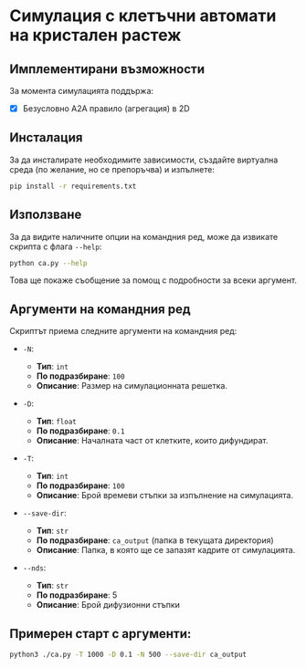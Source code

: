 # Симулация с клетъчни автомати на кристален растеж

## Имплементирани възможности

За момента симулацията поддържа:

- [x] Безусловно A2A правило (агрегация) в 2D


## Инсталация

За да инсталирате необходимите зависимости, създайте виртуална среда (по желание, но се препоръчва) и изпълнете:

```bash
pip install -r requirements.txt
```

## Използване

За да видите наличните опции на командния ред, може да извикате скрипта с флага `--help`:

```bash
python ca.py --help
```

Това ще покаже съобщение за помощ с подробности за всеки аргумент.

## Аргументи на командния ред

Скриптът приема следните аргументи на командния ред:

- `-N`: 
  - **Тип**: `int`
  - **По подразбиране**: `100`
  - **Описание**: Размер на симулационната решетка.

- `-D`: 
  - **Тип**: `float`
  - **По подразбиране**: `0.1`
  - **Описание**: Началната част от клетките, които дифундират.

- `-T`: 
  - **Тип**: `int`
  - **По подразбиране**: `100`
  - **Описание**: Брой времеви стъпки за изпълнение на симулацията.

- `--save-dir`: 
  - **Тип**: `str`
  - **По подразбиране**: `ca_output` (папка в текущата директория)
  - **Описание**: Папка, в която ще се запазят кадрите от симулацията.
 
- `--nds`: 
  - **Тип**: `str`
  - **По подразбиране**: 5
  - **Описание**: Брой дифузионни стъпки
  
## Примерен старт с аргументи:

```bash
python3 ./ca.py -T 1000 -D 0.1 -N 500 --save-dir ca_output
```
